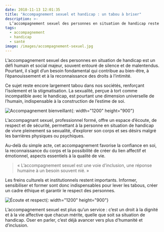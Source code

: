 ```yaml
---
date: 2018-11-13 12:01:35
title: "Accompagnement sexuel et handicap : un tabou à briser"
description: >-
  L’accompagnement sexuel des personnes en situation de handicap reste un sujet souvent tabou mais essentiel pour leur bien-être et leur dignité.
tags:
  - accompagnement
  - handicap
  - santé
image: /images/accompagnement-sexuel.jpg
---
```

L’accompagnement sexuel des personnes en situation de handicap est un défi humain et social majeur, souvent entouré de silence et de malentendus. Pourtant, il s’agit d’un besoin fondamental qui contribue au bien-être, à l’épanouissement et à la reconnaissance des droits à l’intimité.

Ce sujet reste encore largement tabou dans nos sociétés, renforçant l’isolement et la stigmatisation. La sexualité, perçue à tort comme incompatible avec le handicap, est pourtant une dimension universelle de l’humain, indispensable à la construction de l’estime de soi.

![Accompagnement bienveillant](/images/image-example-1.jpg){: width="1200" height="900"}

L’accompagnant sexuel, professionnel formé, offre un espace d’écoute, de respect et de sécurité, permettant à la personne en situation de handicap de vivre pleinement sa sexualité, d’explorer son corps et ses désirs malgré les barrières physiques ou psychiques.

Au-delà du simple acte, cet accompagnement favorise la confiance en soi, la reconnaissance du corps et la possibilité de créer du lien affectif et émotionnel, aspects essentiels à la qualité de vie.

> « L’accompagnement sexuel est une voie d’inclusion, une réponse humaine à un besoin souvent nié. »

Les freins culturels et institutionnels restent importants. Informer, sensibiliser et former sont donc indispensables pour lever les tabous, créer un cadre éthique et garantir le respect des personnes.

![Écoute et respect](/images/image-example-2.jpg){: width="1200" height="900"}

L’accompagnement sexuel est plus qu’un service : c’est un droit à la dignité et à la vie affective que chacun mérite, quelle que soit sa situation de handicap. Oser en parler, c’est déjà avancer vers plus d’humanité et d’inclusion.
